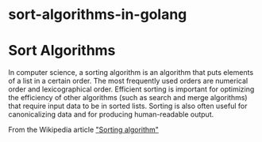 # sort-algorithms-in-golang

# Sort Algorithms

In computer science, a sorting algorithm is an algorithm that puts elements of a list in a certain order. The most frequently used orders are numerical order and lexicographical order. Efficient sorting is important for optimizing the efficiency of other algorithms (such as search and merge algorithms) that require input data to be in sorted lists. Sorting is also often useful for canonicalizing data and for producing human-readable output.

From the Wikipedia article <a href="https://en.wikipedia.org/wiki/Sorting_algorithm">"Sorting algorithm"</a>

